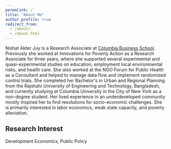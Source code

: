 ```yaml
---
permalink: /
title: "About Me"
author_profile: true
redirect_from: 
  - /about/
  - /about.html
---
```


Nishat Akter Juy is a Research Associate at [Columbia Business School](https://business.columbia.edu/). Previously she worked at Innovations for Poverty Action as a Research Associate for three years, where she supported several experimental and quasi-experimental studies on education, employment local environmental risks, and health care. She also worked at the NGO Forum for Public Health as a Consultant and helped to manage data flow and implement randomized control trials. She completed her Bachelor's in Urban and Regional Planning from the Rajshahi University of Engineering and Technology, Bangladesh, and currently studying at Columbia University in the City of New York as a non-degree student. Her lived experience in an underdeveloped community mostly inspired her to find resolutions for socio-economic challenges. She is primarily interested in labor economics, weak state capacity, and poverty alleviation.

Research Interest
------
Development Economics, Public Policy
